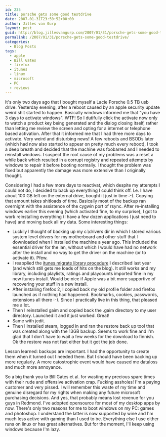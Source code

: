```yaml
---
id: 235
title: porsche gets some good testdrive
date: 2007-01-31T23:50:52+00:00
author: Jilles van Gurp
layout: post
guid: http://blog.jillesvangurp.com/2007/01/31/porsche-gets-some-good-testdrive/
permalink: /2007/01/31/porsche-gets-some-good-testdrive/
categories:
  - Blog Posts
tags:
  - apple
  - Bill Gates
  - firefox
  - itunes
  - linux
  - microsoft
  - PC
  - reviews
---
```

It's only two days ago that I bought myself a Lacie Porsche 0.5 TB usb drive. Yesterday evening, after a reboot caused by an apple security update weird shit started to happen. Basically windows informed me that "you have 3 days to activate windows". WTF! So I dutifully click the activate now only to watch a product key being generated and the dialog closing itself, rather than letting me review the screen and opting for a internet or telephone based activation. After that it informed me that I had three more days to activate. Very weird and disturbing news! A few reboots and BSODs later (which had now also started to appear on pretty much every reboot), I took a deep breath and decided that the machine was foobarred and I needed to reinstall windows. I suspect the root cause of my problems was a reset a while back which resulted in a corrupt registry and repeated attempts by windows to repair it before booting normally. I thought the problem was fixed but apparently the damage was more extensive than I originally thought.

Considering I had a few more days to reactivat, which despite my attempts I could not do, I decided to back up everything I could think off. I.e. I have about 100 GB left on the external drive, bought it just in time :-). Copying that amount takes shitloads of time. Basically most of the backup ran overnight with the assistence of the cygwin port of rsync. After re-installing windows earlier this evening (which activated fine, to my surprise), I got to work reinstalling everything (I have a few dozen applications I just need to have) and moving back all my data. Some interesting things:

- Luckily I thought of backing up my c:\drivers dir in which I stored various system level drivers for my motherboard and other stuff that I downloaded when I installed the machine a year ago. This included the essential driver for the lan, without which I would have had no network after the install and no way to get the driver on the machine (or to activate it). Pfew.
-  I reapplied the [itunes migrate library procedure](https://www.jillesvangurp.com/2006/01/09/new-pc-moving-itunes-library/) I described last year (and which still gets me loads of hits on the blog). It still works and my library, including playlists, ratings and playcounts imported fine in my new itunes install. Would be nice if Apple was a bit more supportive of recovering your stuff in a new install.
- After installing firefox 2, I copied back my old profile folder and firefox launched as if nothing had happened. Bookmarks, cookies, passwords, extensions all there :-). Since I practically live in this thing, that pleased me a lot.
- Then I reinstalled gaim and copied back the .gaim directory to my user directory. Launched it and it just worked. Great!
- Same with jedit.
- Then I installed steam, logged in and ran the restore back up tool that was created along with the 13GB backup. Seems to work fine and I'm glad that I don't have to wait a few weeks for the download to finnish. Ok the restore was not fast either but it got the job done.

Lesson learned: backups are important. I had the opportunity to create them when it turned out I needed them. But I should have been backing up more regularly. A more catostrophic event would have caused me dataloss and much more annoyance.

So a big thank you to Bill Gates et al. for wasting my precious spare times with their rude and offensive activation crap. Fucking assholes! I'm a paying customer and very pissed. I will remember this waste of my time and genuine disregard for my rights when making any future microsoft purchasing decisions. And yes, that probably means lost revenue for you guys in Redmond.  I've adopted opensource for most of my desktop apps by now. There's only two reasons for me to boot windows on my PC: games and photoshop. I understand the latter is now supported by wine and  I'm much less active with gaming than I used to be. Everything else I use either runs on linux or has great alternatives. But for the moment, I'll keep using windows because I'm lazy.